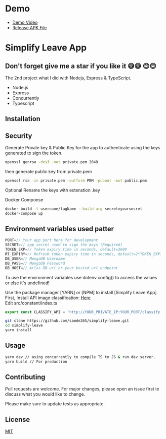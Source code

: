# Demo 
- [Demo Video](https://www.youtube.com/watch?v=uXKZ3sGw7oE)
- [Release APK File](https://secufiles.com/aYb3/app-release.apk)
# Simplify Leave App

## Don't forget give me a star if you like it 😅😅 😊😊

The 2nd project what I did with Nodejs, Express & TypeScript.

- Node.js
- Express
- Concurrently
- Typescript
## Installation

## Security
Generate Private key & Public Key for the app to authenticate using the keys generated to sign the token.
```bash
openssl genrsa -des3 -out private.pem 2048
```
then generate public key from private.pem
```bash
openssl rsa -in private.pem -outform PEM -pubout -out public.pem
```
Optional Rename the keys with extenstion .key

Docker Componse
```bash
docker build -t username/tagName --build-arg secret=yoursecret
docker-compose up 
```

## Environment variables used patter
```javascript
PORT=// Your app port here for development
SECRET=// app secret used to sign the keys (Required)
TOKEN_EXP=// Token expiry time in seconds, default=3600
RT_EXPIRY=// Refresh token expiry time in seconds, default=2*TOKEN_EXPIRY
DB_USER=// MongoDB Username
DB_PASS=// MongoDB Password
DB_HOST=// Atlas DB url or your hosted url endpoint
```
To use the environment variables use dotenv.config() to access the values or else it's undefined!

Use the package manager [YARN] or [NPM] to install [Simplify Leave App].\
First, Install API image classification: [Here](https://github.com/iamvucms/ImageClassifyAPI/blob/master/README.md#installation)\
Edit src/constant/index.ts
```javascript
export const CLASSIFY_API = 'http://YOUR_PRIVATE_IP:YOUR_PORT/classify'
```
```bash
git clone https://github.com/sande265/simplify-leave.git
cd simplify-leave
yarn install
```


## Usage

```bash
yarn dev // using concurrently to compile TS to JS & run dev server.
yarn build // For production


```

## Contributing
Pull requests are welcome. For major changes, please open an issue first to discuss what you would like to change.

Please make sure to update tests as appropriate.

## License
[MIT](https://choosealicense.com/licenses/mit/)